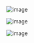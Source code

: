 ![image](https://user-images.githubusercontent.com/59153788/167784041-dee74ba8-0eed-4bc1-9edb-b9c03298a29b.png)

![image](https://user-images.githubusercontent.com/59153788/167789156-f243f32a-2f41-40f3-8e45-7c9b72293c26.png)

![image](https://user-images.githubusercontent.com/59153788/168009252-05006e5a-c15b-4422-be9e-a7513ed1db74.png)


